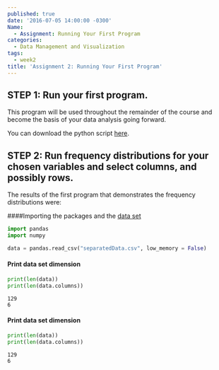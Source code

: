 ```yaml
---
published: true
date: '2016-07-05 14:00:00 -0300'
Name:
  - Assignment: Running Your First Program
categories:
  - Data Management and Visualization
tags:
  - week2
title: 'Assignment 2: Running Your First Program'
---
```


## STEP 1: Run your first program. 

This program will be used throughout the remainder of the course and become the basis of your data analysis going forward.

You can download the python script [here](https://yan-duarte.github.io/archives/assignment2.py).

## STEP 2: Run frequency distributions for your chosen variables and select columns, and possibly rows.

The results of the first program that demonstrates the frequency distributions were:

####Importing the packages and the [data set](https://yan-duarte.github.io/archives/separatedData.csv)
```python
import pandas
import numpy

data = pandas.read_csv("separatedData.csv", low_memory = False)
```

#### Print data set dimension
```python
print(len(data))
print(len(data.columns))
```
```
129
6
```

#### Print data set dimension
```python
print(len(data))
print(len(data.columns))
```
```
129
6
```
